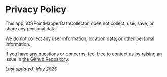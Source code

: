 # Privacy Policy

This app, iOSPointMapperDataCollector, does not collect, use, save, or share any personal data.

We do not collect any user information, location data, or other personal information.

If you have any questions or concerns, feel free to contact us by raising an issue in [the Github Repository](https://github.com/himanshunaidu/StrayScannerExtension).

_Last updated: May 2025_

